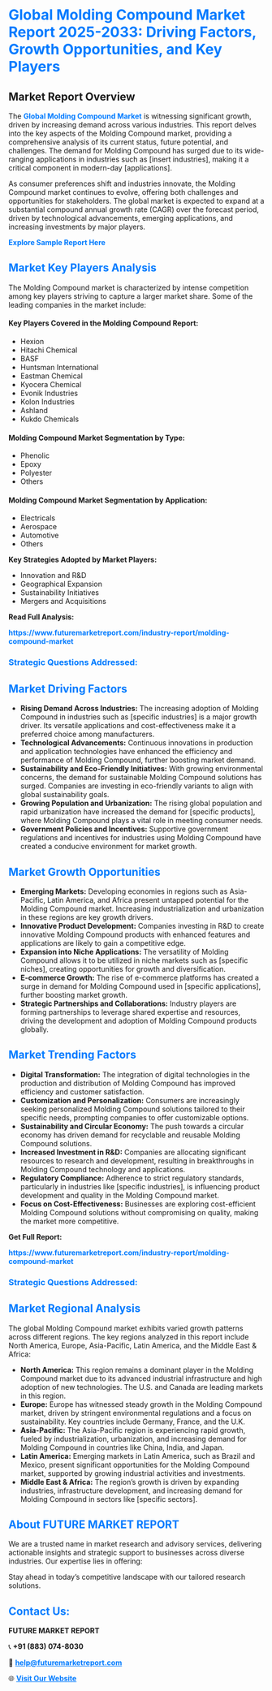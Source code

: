 <h1 style="color: #007BFF;">Global Molding Compound Market Report 2025-2033: Driving Factors, Growth Opportunities, and Key Players</h1>

<section id="overview">
<h2>Market Report Overview</h2>
<p>The <a href="https://www.futuremarketreport.com/industry-report/molding-compound-market" style="color: #007BFF; text-decoration: none;"><strong>Global Molding Compound Market</strong></a> is witnessing significant growth, driven by increasing demand across various industries. This report delves into the key aspects of the Molding Compound market, providing a comprehensive analysis of its current status, future potential, and challenges. The demand for Molding Compound has surged due to its wide-ranging applications in industries such as [insert industries], making it a critical component in modern-day [applications].</p>
<p>As consumer preferences shift and industries innovate, the Molding Compound market continues to evolve, offering both challenges and opportunities for stakeholders. The global market is expected to expand at a substantial compound annual growth rate (CAGR) over the forecast period, driven by technological advancements, emerging applications, and increasing investments by major players.</p>
</section>

<section id="overview">
<p><a href="https://www.futuremarketreport.com/request-sample/reportId=104608" style="color: #007BFF; text-decoration: none;"><strong>Explore Sample Report Here</strong></a></p>
</section>

<section id="key-players">
<h2 style="color: #007BFF;">Market Key Players Analysis</h2>
<p>The Molding Compound market is characterized by intense competition among key players striving to capture a larger market share. Some of the leading companies in the market include:</p>
<h4>Key Players Covered in the Molding Compound Report:</h4>
<ul><li>Hexion</li><li>Hitachi Chemical</li><li>BASF</li><li>Huntsman International</li><li>Eastman Chemical</li><li>Kyocera Chemical</li><li>Evonik Industries</li><li>Kolon Industries</li><li>Ashland</li><li>Kukdo Chemicals</li></ul>
<h4>Molding Compound Market Segmentation by Type:</h4>
<ul><li>Phenolic</li><li>Epoxy</li><li>Polyester</li><li>Others</li></ul>

<h4>Molding Compound Market Segmentation by Application:</h4>
<ul><li>Electricals</li><li>Aerospace</li><li>Automotive</li><li>Others</li></ul>
<p><strong>Key Strategies Adopted by Market Players:</strong></p>
<ul>
<li>Innovation and R&D</li>
<li>Geographical Expansion</li>
<li>Sustainability Initiatives</li>
<li>Mergers and Acquisitions</li>
</ul>
</section>

<section>
<p><strong>Read Full Analysis: </strong></p><a href="https://www.futuremarketreport.com/industry-report/molding-compound-market" style="color: #007BFF; text-decoration: none;"><strong>https://www.futuremarketreport.com/industry-report/molding-compound-market</strong></a>
<h3 style="color: #007BFF;">Strategic Questions Addressed:</h3>
</section>

<section id="driving-factors">
<h2 style="color: #007BFF;">Market Driving Factors</h2>
<ul>
<li><strong>Rising Demand Across Industries:</strong> The increasing adoption of Molding Compound in industries such as [specific industries] is a major growth driver. Its versatile applications and cost-effectiveness make it a preferred choice among manufacturers.</li>
<li><strong>Technological Advancements:</strong> Continuous innovations in production and application technologies have enhanced the efficiency and performance of Molding Compound, further boosting market demand.</li>
<li><strong>Sustainability and Eco-Friendly Initiatives:</strong> With growing environmental concerns, the demand for sustainable Molding Compound solutions has surged. Companies are investing in eco-friendly variants to align with global sustainability goals.</li>
<li><strong>Growing Population and Urbanization:</strong> The rising global population and rapid urbanization have increased the demand for [specific products], where Molding Compound plays a vital role in meeting consumer needs.</li>
<li><strong>Government Policies and Incentives:</strong> Supportive government regulations and incentives for industries using Molding Compound have created a conducive environment for market growth.</li>
</ul>
</section>

<section id="growth-opportunities">
<h2 style="color: #007BFF;">Market Growth Opportunities</h2>
<ul>
<li><strong>Emerging Markets:</strong> Developing economies in regions such as Asia-Pacific, Latin America, and Africa present untapped potential for the Molding Compound market. Increasing industrialization and urbanization in these regions are key growth drivers.</li>
<li><strong>Innovative Product Development:</strong> Companies investing in R&D to create innovative Molding Compound products with enhanced features and applications are likely to gain a competitive edge.</li>
<li><strong>Expansion into Niche Applications:</strong> The versatility of Molding Compound allows it to be utilized in niche markets such as [specific niches], creating opportunities for growth and diversification.</li>
<li><strong>E-commerce Growth:</strong> The rise of e-commerce platforms has created a surge in demand for Molding Compound used in [specific applications], further boosting market growth.</li>
<li><strong>Strategic Partnerships and Collaborations:</strong> Industry players are forming partnerships to leverage shared expertise and resources, driving the development and adoption of Molding Compound products globally.</li>
</ul>
</section>

<section id="trending-factors">
<h2 style="color: #007BFF;">Market Trending Factors</h2>
<ul>
<li><strong>Digital Transformation:</strong> The integration of digital technologies in the production and distribution of Molding Compound has improved efficiency and customer satisfaction.</li>
<li><strong>Customization and Personalization:</strong> Consumers are increasingly seeking personalized Molding Compound solutions tailored to their specific needs, prompting companies to offer customizable options.</li>
<li><strong>Sustainability and Circular Economy:</strong> The push towards a circular economy has driven demand for recyclable and reusable Molding Compound solutions.</li>
<li><strong>Increased Investment in R&D:</strong> Companies are allocating significant resources to research and development, resulting in breakthroughs in Molding Compound technology and applications.</li>
<li><strong>Regulatory Compliance:</strong> Adherence to strict regulatory standards, particularly in industries like [specific industries], is influencing product development and quality in the Molding Compound market.</li>
<li><strong>Focus on Cost-Effectiveness:</strong> Businesses are exploring cost-efficient Molding Compound solutions without compromising on quality, making the market more competitive.</li>
</ul>
</section>

<section>
<p><strong>Get Full Report: </strong></p><a href="https://www.futuremarketreport.com/industry-report/molding-compound-market" style="color: #007BFF; text-decoration: none;"><strong>https://www.futuremarketreport.com/industry-report/molding-compound-market</strong></a>
<h3 style="color: #007BFF;">Strategic Questions Addressed:</h3>
</section>


<section id="regional-analysis">
<h2 style="color: #007BFF;">Market Regional Analysis</h2>
<p>The global Molding Compound market exhibits varied growth patterns across different regions. The key regions analyzed in this report include North America, Europe, Asia-Pacific, Latin America, and the Middle East & Africa:</p>
<ul>
<li><strong>North America:</strong> This region remains a dominant player in the Molding Compound market due to its advanced industrial infrastructure and high adoption of new technologies. The U.S. and Canada are leading markets in this region.</li>
<li><strong>Europe:</strong> Europe has witnessed steady growth in the Molding Compound market, driven by stringent environmental regulations and a focus on sustainability. Key countries include Germany, France, and the U.K.</li>
<li><strong>Asia-Pacific:</strong> The Asia-Pacific region is experiencing rapid growth, fueled by industrialization, urbanization, and increasing demand for Molding Compound in countries like China, India, and Japan.</li>
<li><strong>Latin America:</strong> Emerging markets in Latin America, such as Brazil and Mexico, present significant opportunities for the Molding Compound market, supported by growing industrial activities and investments.</li>
<li><strong>Middle East & Africa:</strong> The region’s growth is driven by expanding industries, infrastructure development, and increasing demand for Molding Compound in sectors like [specific sectors].</li>
</ul>
</section>

<footer>
<h2 style="color: #007BFF;">About FUTURE MARKET REPORT</h2>
<p>We are a trusted name in market research and advisory services, delivering actionable insights and strategic support to businesses across diverse industries. Our expertise lies in offering:</p>

<p>Stay ahead in today’s competitive landscape with our tailored research solutions.</p>

<h2 style="color: #007BFF;">Contact Us:</h2>
<p><strong>FUTURE MARKET REPORT</strong></p>
<p>📞 <strong>+91 (883) 074-8030</strong></p>
<p>📧 <strong><a href="mailto:help@futuremarketreport.com" style="color: #007BFF;">help@futuremarketreport.com</a></strong></p>
<p>🌐 <strong><a href="https://www.futuremarketreport.com/" style="color: #007BFF;">Visit Our Website</a></strong></p>
</footer>